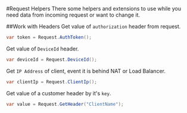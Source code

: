 #Request Helpers
There some helpers and extensions to use while you need data from incoming request or want to change it.

##Work with Headers
Get value of `authorization` header from request.
```c#
var token = Request.AuthToken();
```

Get value of `DeviceId` header.
```c#
var deviceId = Request.DeviceId();
```

Get `IP Address` of client, event it is behind NAT or Load Balancer.
```c#
var clientIp = Request.ClientIp();
```

Get value of a customer header by it's `key`.
```c#
var value = Request.GetHeader("ClientName");
```

